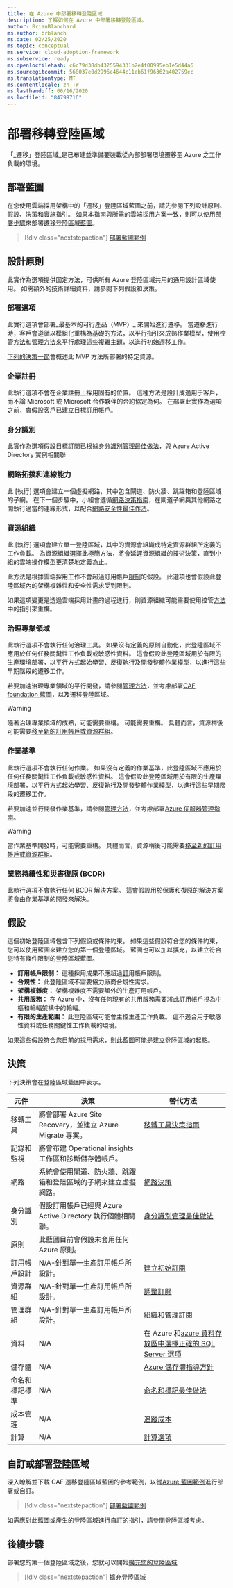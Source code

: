 ```yaml
---
title: 在 Azure 中部署移轉登陸區域
description: 了解如何在 Azure 中部署移轉登陸區域。
author: BrianBlanchard
ms.author: brblanch
ms.date: 02/25/2020
ms.topic: conceptual
ms.service: cloud-adoption-framework
ms.subservice: ready
ms.openlocfilehash: c6c79d38db4325594331b2e4f00995eb1e5d44a6
ms.sourcegitcommit: 568037e0d2996e4644c11eb61f96362a402759ec
ms.translationtype: MT
ms.contentlocale: zh-TW
ms.lasthandoff: 06/16/2020
ms.locfileid: "84799716"
---
```

# <a name="deploy-a-migration-landing-zone"></a>部署移轉登陸區域

「_遷移」登陸區域_是已布建並準備要裝載從內部部署環境遷移至 Azure 之工作負載的環境。

## <a name="deploy-the-blueprint"></a>部署藍圖

在您使用雲端採用架構中的「遷移」登陸區域藍圖之前，請先參閱下列設計原則、假設、決策和實施指引。 如果本指南與所需的雲端採用方案一致，則可以使用[部署步驟][deploy-sample]來部署[遷移登陸區域藍圖](https://docs.microsoft.com/azure/governance/blueprints/samples/caf-migrate-landing-zone)。

> [!div class="nextstepaction"]
> [部署藍圖範例][deploy-sample]

## <a name="design-principles"></a>設計原則

此實作為選項提供固定方法，可供所有 Azure 登陸區域共用的通用設計區域使用。 如需額外的技術詳細資料，請參閱下列假設和決策。

### <a name="deployment-options"></a>部署選項

此實行選項會部署_最基本的可行產品（MVP）_ 來開始進行遷移。 當遷移進行時，客戶會遵循以模組化重構為基礎的方法，以平行指引來成熟作業模型，使用控管[方法](../../govern/index.md)和[管理方法](../../manage/index.md)來平行處理這些複雜主題，以進行初始遷移工作。

[下列的決策一節](#decisions)會概述此 MVP 方法所部署的特定資源。

### <a name="enterprise-enrollment"></a>企業註冊

此執行選項不會在企業註冊上採用固有的位置。 這種方法是設計成適用于客戶，而不論 Microsoft 或 Microsoft 合作夥伴的合約協定為何。 在部署此實作為選項之前，會假設客戶已建立目標訂用帳戶。

### <a name="identity"></a>身分識別

此實作為選項假設目標訂閱已根據身分[識別管理最佳做法](https://docs.microsoft.com/azure/security/fundamentals/identity-management-best-practices?toc=/azure/cloud-adoption-framework/toc.json&bc=/azure/cloud-adoption-framework/_bread/toc.json)，與 Azure Active Directory 實例相關聯

### <a name="network-topology-and-connectivity"></a>網路拓撲和連線能力

此 [執行] 選項會建立一個虛擬網路，其中包含閘道、防火牆、跳躍箱和登陸區域的子網。 在下一個步驟中，小組會遵循[網路決策指南](../considerations/networking-options.md)，在閘道子網與其他網路之間執行適當的連線形式，以配合[網路安全性最佳作法](https://docs.microsoft.com/azure/security/fundamentals/network-best-practices?toc=/azure/cloud-adoption-framework/toc.json&bc=/azure/cloud-adoption-framework/_bread/toc.json)。

### <a name="resource-organization"></a>資源組織

此 [執行] 選項會建立單一登陸區域，其中的資源會組織成特定資源群組所定義的工作負載。 為資源組織選擇此極簡方法，將會延遲資源組織的技術決策，直到小組的雲端操作模型更清楚地定義為止。

此方法是根據雲端採用工作不會超過訂用帳戶[限制](https://docs.microsoft.com/azure/azure-resource-manager/management/azure-subscription-service-limits)的假設。 此選項也會假設此登陸區域內的架構複雜性和安全性需求受到限制。

如果這項變更是透過雲端採用計畫的過程進行，則資源組織可能需要使用控管[方法](../../govern/index.md)中的指引來重構。

### <a name="governance-disciplines"></a>治理專業領域

此執行選項不會執行任何治理工具。 如果沒有定義的原則自動化，此登陸區域不應用於任何任務關鍵性工作負載或敏感性資料。 這會假設此登陸區域用於有限的生產環境部署，以平行方式起始學習、反復執行及開發整體作業模型，以進行這些早期階段的遷移工作。

若要加速治理專業領域的平行開發，請參閱[管理方法](../../govern/index.md)，並考慮部署[CAF foundation 藍圖](./foundation-blueprint.md)，以及遷移登陸區域。

> [!WARNING]
> 隨著治理專業領域的成熟，可能需要重構。 可能需要重構。 具體而言，資源稍後可能需要[移至新的訂用帳戶或資源群組](https://docs.microsoft.com/azure/azure-resource-manager/management/move-resource-group-and-subscription?toc=/azure/cloud-adoption-framework/toc.json&bc=/azure/cloud-adoption-framework/_bread/toc.json)。

### <a name="operations-baseline"></a>作業基準

此執行選項不會執行任何作業。 如果沒有定義的作業基準，此登陸區域不應用於任何任務關鍵性工作負載或敏感性資料。 這會假設此登陸區域用於有限的生產環境部署，以平行方式起始學習、反復執行及開發整體作業模型，以進行這些早期階段的遷移工作。

若要加速並行開發作業基準，請參閱[管理方法](../../manage/index.md)，並考慮部署[Azure 伺服器管理指南](../../manage/azure-server-management/index.md)。

> [!WARNING]
> 當作業基準開發時，可能需要重構。 具體而言，資源稍後可能需要[移至新的訂用帳戶或資源群組](https://docs.microsoft.com/azure/azure-resource-manager/management/move-resource-group-and-subscription?toc=/azure/cloud-adoption-framework/toc.json&bc=/azure/cloud-adoption-framework/_bread/toc.json)。

### <a name="business-continuity-and-disaster-recovery-bcdr"></a>業務持續性和災害復原 (BCDR)

此執行選項不會執行任何 BCDR 解決方案。 這會假設用於保護和復原的解決方案將會由作業基準的開發來解決。

## <a name="assumptions"></a>假設

這個初始登陸區域包含下列假設或條件約束。 如果這些假設符合您的條件約束，您可以使用藍圖來建立您的第一個登陸區域。 藍圖也可以加以擴充，以建立符合您特有條件限制的登陸區域藍圖。

- **訂用帳戶限制：** 這種採用成果不應超過[訂](https://docs.microsoft.com/azure/azure-resource-manager/management/azure-subscription-service-limits)用帳戶限制。
- **合規性：** 此登陸區域不需要協力廠商合規性需求。
- **架構複雜度：** 架構複雜度不需要額外的生產訂用帳戶。
- **共用服務：** 在 Azure 中，沒有任何現有的共用服務需要將此訂用帳戶視為中樞和輪輻架構中的輪輻。
- **有限的生產範圍：** 此登陸區域可能會主控生產工作負載。 這不適合用于敏感性資料或任務關鍵性工作負載的環境。

如果這些假設符合您目前的採用需求，則此藍圖可能是建立登陸區域的起點。

## <a name="decisions"></a>決策

下列決策會在登陸區域藍圖中表示。

| 元件                    | 決策                                                                                         | 替代方法                                                                                                                                                                                                                                                                |
|------------------------------|---------------------------------------------------------------------------------------------------|-------------------------------------------------------------------------------------------------------------------------------------------------------------------------------------------------------------------------------------------------------------------------------------- |
| 移轉工具              | 將會部署 Azure Site Recovery，並建立 Azure Migrate 專案。                | [移轉工具決策指南](../../decision-guides/migrate-decision-guide/index.md)                                                                                                                                                                                               |
| 記錄和監視       | 將會布建 Operational insights 工作區和診斷儲存體帳戶。                |                                                                                                                                                                                                                                                                                       |
| 網路                      | 系統會使用閘道、防火牆、跳躍箱和登陸區域的子網來建立虛擬網路。  | [網路決策](../considerations/networking-options.md)                                                                                                                                                                                                                       |
| 身分識別                     | 假設訂用帳戶已經與 Azure Active Directory 執行個體相關聯。 | [身分識別管理最佳做法](https://docs.microsoft.com/azure/security/fundamentals/identity-management-best-practices?toc=/azure/cloud-adoption-framework/toc.json&bc=/azure/cloud-adoption-framework/_bread/toc.json) |
| 原則                       | 此藍圖目前會假設未套用任何 Azure 原則。                        |                                                                                                                                                                                                                                                                                       |
| 訂用帳戶設計          | N/A-針對單一生產訂用帳戶所設計。                                              | [建立初始訂閱](../azure-best-practices/initial-subscriptions.md)                                                                                                                                                                                                      |
| 資源群組              | N/A-針對單一生產訂用帳戶所設計。                                              | [調整訂閱](../azure-best-practices/scale-subscriptions.md)                                                                                                                                                                                                                 |
| 管理群組            | N/A-針對單一生產訂用帳戶所設計。                                              | [組織和管理訂閱](../azure-best-practices/organize-subscriptions.md)                                                                                                                                                                                                |
| 資料                         | N/A                                                                                               | 在 Azure 和[azure 資料存放區](https://docs.microsoft.com/azure/architecture/guide/technology-choices/data-store-overview)[中選擇正確的 SQL Server 選項](https://docs.microsoft.com/azure/sql-database/sql-database-paas-vs-sql-server-iaas)                       |
| 儲存體                      | N/A                                                                                               | [Azure 儲存體指導方針](../considerations/storage-options.md)                                                                                                                                                                                                                        |
| 命名和標記標準 | N/A                                                                                               | [命名和標記最佳做法](../azure-best-practices/naming-and-tagging.md)                                                                                                                                                                                                    |
| 成本管理              | N/A                                                                                               | [追蹤成本](../azure-best-practices/track-costs.md)                                                                                                                                                                                                                              |
| 計算                      | N/A                                                                                               | [計算選項](../considerations/compute-options.md)                                                                                                                                                                                                                               |

## <a name="customize-or-deploy-a-landing-zone"></a>自訂或部署登陸區域

深入瞭解並下載 CAF 遷移登陸區域藍圖的參考範例，以從[Azure 藍圖範例][deploy-sample]進行部署或自訂。

> [!div class="nextstepaction"]
> [部署藍圖範例][deploy-sample]

如需應對此藍圖或產生的登陸區域進行自訂的指引，請參閱[登陸區域考慮](../considerations/index.md)。

## <a name="next-steps"></a>後續步驟

部署您的第一個登陸區域之後，您就可以開始[擴充您的登陸區域](../considerations/index.md)

> [!div class="nextstepaction"]
> [擴充登陸區域](../considerations/index.md)

<!-- links -->

[Deploy-sample]: https://docs.microsoft.com/azure/governance/blueprints/samples/caf-migrate-landing-zone/deploy
